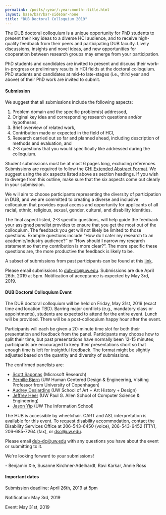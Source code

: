 ```yaml
---
permalink: /posts/:year/:year:month-:title.html
layout: base/bar/bar-sidebar-none
title: "DUB Doctoral Colloquium 2019"
---
```


<div class="row" style="margin-bottom: 15px">
  <div class="col-md-8" markdown="block">
The DUB doctoral colloquium is a unique opportunity for PhD students to present their key ideas to a diverse HCI audience, and to receive high-quality feedback from their peers and participating DUB faculty. Lively discussions, insights and novel ideas, and new opportunities for cooperation between research groups may emerge from your participation.

PhD students and candidates are invited to present and discuss their work-in-progress or preliminary results in HCI fields at the doctoral colloquium. PhD students and candidates at mid-to late-stages (i.e., third year and above) of their PhD work are invited to submit.

<h4> Submission </h4>

We suggest that all submissions include the following aspects:

1. Problem domain and the specific problem(s) addressed,
2. Original key idea and corresponding research questions and/or hypotheses,
3. Brief overview of related work,
4. Contribution made or expected in the field of HCI,
5. Research carried out so far and planned ahead, including description of methods and evaluation, and
6. 2-3 questions that you would specifically like addressed during the colloquium.

Student submissions must be at most 6 pages long, excluding references. Submissions are required to follow the <a href="//chi2019.acm.org/authors/chi-proceedings-format/">CHI Extended Abstract Format</a>. We suggest using the six aspects listed above as section headings. If you wish to diverge from this outline, make sure that the six aspects come out clearly in your submission. 

We will aim to choose participants representing the diversity of participation in DUB, and we are committed to creating a diverse and inclusive colloquium that provides equal access and opportunity for applicants of all racial, ethnic, religious, sexual, gender, cultural, and disability identities.

The final aspect listed, 2-3 specific questions, will help guide the feedback your assigned panelist provides to ensure that you get the most out of the colloquium. The feedback you get will not likely be limited to those questions. Example questions include “How do I cater my research to an academic/industry audience?” or “How should I narrow my research statement so that my contribution is more clear?”. The more specific these questions are, the more productive the feedback is likely to be.

A subset of submissions from past participants can be found at this <a href="https://drive.google.com/open?id=1IwP72acv2CImbC7GoVq_x9ZlqWDYynOv">link</a>.

Please email submissions to <a href="mailto:dub-dc@uw.edu">dub-dc@uw.edu</a>. Submissions are due April 26th, 2019 at 5pm. Notification of acceptance is expected by May 3rd, 2019.

<h4> DUB Doctoral Colloquium Event </h4>

The DUB doctoral colloquium will be held on Friday, May 31st, 2019 (exact time and location TBD). Barring major conflicts (e.g., mandatory class or appointments), students are expected to attend for the entire event. Lunch will be provided. There will be a post-colloquium happy hour after the event.

Participants will each be given a 20-minute time slot for both their presentation and feedback from the panel. Participants may choose how to split their time, but past presentations have normally been 12-15 minutes; participants are encouraged to keep their presentations short so that enough time is left for insightful feedback. The format might be slightly adjusted based on the quantity and diversity of submissions.

The confirmed panelists are:
- <a href="https://www.microsoft.com/en-us/research/people/ssaponas/">Scott Saponas</a> (Microsoft Research)
- <a href="http://www.circonflexe.dk/pernillebjorn/">Pernille Bjørn</a> (UW Human Centered Design & Engineering, Visiting Professor from University of Copenhagen)
- <a href="http://www.audreydesjardins.com/">Audrey Desjardins</a> (UW School of Art + Art History + Design)
- <a href="https://homes.cs.washington.edu/~jheer/"> Jeffrey Heer</a> (UW Paul G. Allen School of Computer Science & Engineering)
- <a href="http://bigyipper.com/">Jason Yip</a> (UW The Information School)

The HUB is accessible by wheelchair. CART and ASL interpretation is available for this event. To request disability accommodation, contact the Disability Services Office at 206-543-6450 (voice), 206-543-6452 (TTY), 206-685-7264 (fax), or dso@uw.edu.

Please email <a href="mailto:dub-dc@uw.edu">dub-dc@uw.edu</a> with any questions you have about the event or submitting to it.

We're looking forward to your submissions!

\- Benjamin Xie, Susanne Kirchner-Adelhardt, Ravi Karkar, Annie Ross
  </div>
  <div class="col-md-4" markdown="block">
<h4> Important dates </h4>

Submission deadline: April 26th, 2019 at 5pm

Notification: May 3rd, 2019

Event: May 31st, 2019
  </div>
</div>
